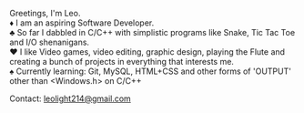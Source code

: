 Greetings, I'm Leo.<br/>
♦ I am an aspiring Software Developer. <br/>
♣ So far I dabbled in C/C++ with simplistic programs like Snake, Tic Tac Toe and I/O shenanigans. <br/>
♥ I like Video games, video editing, graphic design, playing the Flute and creating a bunch of projects in everything that interests me. <br/>
♠ Currently learning: Git, MySQL, HTML+CSS and other forms of 'OUTPUT' other than <Windows.h> on C/C++ <br/>


Contact: leolight214@gmail.com
